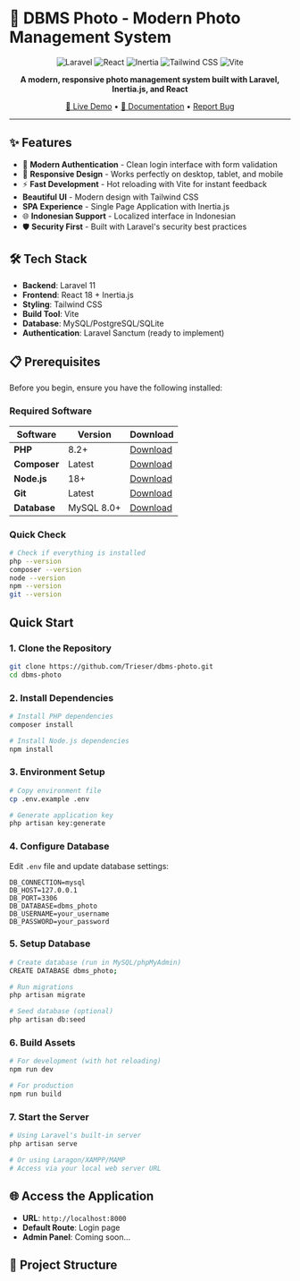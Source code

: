 # 📸 DBMS Photo - Modern Photo Management System

<div align="center">

![Laravel](https://img.shields.io/badge/Laravel-11-red?style=for-the-badge&logo=laravel)
![React](https://img.shields.io/badge/React-18-blue?style=for-the-badge&logo=react)
![Inertia](https://img.shields.io/badge/Inertia.js-black?style=for-the-badge)
![Tailwind CSS](https://img.shields.io/badge/Tailwind_CSS-38B2AC?style=for-the-badge&logo=tailwind-css&logoColor=white)
![Vite](https://img.shields.io/badge/Vite-646CFF?style=for-the-badge&logo=vite&logoColor=white)

**A modern, responsive photo management system built with Laravel, Inertia.js, and React**

[🚀 Live Demo](#) • [📖 Documentation](#) • [ Report Bug](#)

</div>

---

## ✨ Features

- 🔐 **Modern Authentication** - Clean login interface with form validation
- 📱 **Responsive Design** - Works perfectly on desktop, tablet, and mobile
- ⚡ **Fast Development** - Hot reloading with Vite for instant feedback
-  **Beautiful UI** - Modern design with Tailwind CSS
-  **SPA Experience** - Single Page Application with Inertia.js
- 🌐 **Indonesian Support** - Localized interface in Indonesian
- 🛡️ **Security First** - Built with Laravel's security best practices

## 🛠️ Tech Stack

- **Backend**: Laravel 11
- **Frontend**: React 18 + Inertia.js
- **Styling**: Tailwind CSS
- **Build Tool**: Vite
- **Database**: MySQL/PostgreSQL/SQLite
- **Authentication**: Laravel Sanctum (ready to implement)

## 📋 Prerequisites

Before you begin, ensure you have the following installed:

### Required Software

| Software | Version | Download |
|----------|---------|----------|
| **PHP** | 8.2+ | [Download](https://www.php.net/downloads.php) |
| **Composer** | Latest | [Download](https://getcomposer.org/) |
| **Node.js** | 18+ | [Download](https://nodejs.org/) |
| **Git** | Latest | [Download](https://git-scm.com/) |
| **Database** | MySQL 8.0+ | [Download](https://dev.mysql.com/downloads/) |

### Quick Check

```bash
# Check if everything is installed
php --version
composer --version
node --version
npm --version
git --version
```

##  Quick Start

### 1. Clone the Repository

```bash
git clone https://github.com/Trieser/dbms-photo.git
cd dbms-photo
```

### 2. Install Dependencies

```bash
# Install PHP dependencies
composer install

# Install Node.js dependencies
npm install
```

### 3. Environment Setup

```bash
# Copy environment file
cp .env.example .env

# Generate application key
php artisan key:generate
```

### 4. Configure Database

Edit `.env` file and update database settings:

```env
DB_CONNECTION=mysql
DB_HOST=127.0.0.1
DB_PORT=3306
DB_DATABASE=dbms_photo
DB_USERNAME=your_username
DB_PASSWORD=your_password
```

### 5. Setup Database

```bash
# Create database (run in MySQL/phpMyAdmin)
CREATE DATABASE dbms_photo;

# Run migrations
php artisan migrate

# Seed database (optional)
php artisan db:seed
```

### 6. Build Assets

```bash
# For development (with hot reloading)
npm run dev

# For production
npm run build
```

### 7. Start the Server

```bash
# Using Laravel's built-in server
php artisan serve

# Or using Laragon/XAMPP/MAMP
# Access via your local web server URL
```

## 🌐 Access the Application

- **URL**: `http://localhost:8000`
- **Default Route**: Login page
- **Admin Panel**: Coming soon...

## 📁 Project Structure
